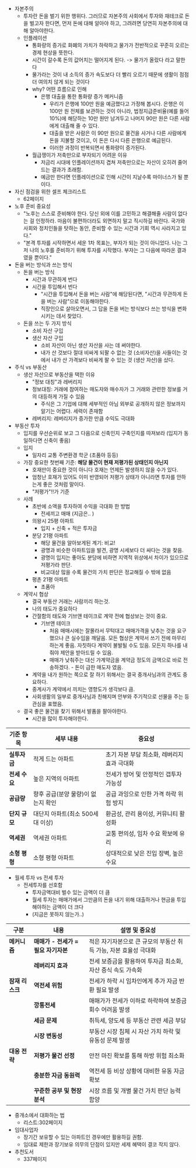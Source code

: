 
- 자본주의
	- 투자란 돈을 벌기 위한 행위다. 그러므로 자본주의 사회에서 투자와 재테크로 돈을 벌고자 한다면, 먼저 돈에 대해 알아야 하고, 그려려면 당연히 자본주의에 대해 알아야한다.
	- 인플레이션
		- 통화량의 증가로 화폐의 가치가 하락하고 물가가 전반적으로 꾸준히 오르는 경제 현상을 뜻한다.
		- 시간이 갈수록 돈의 값어치는 떨어지게 된다. -> 물가가 올랐다 라고 말한다
		- 물가라는 것이 내 소득의 증가 속도보다 더 빨리 오르기 때문에 생활이 점점 더 여의치 않게 되는 것이다
		- why? 어떤 흐름으로 인해
			- 은행 대출을 통한 통화량 증가 메커니즘
				- 우리가 은행에 100만 원을 예금했다고 가정해 봅시다. 은행은 이 100만 원 전체를 보관하는 것이 아니라, 법정지급준비율(예를 들어 10%)에 해당하는 10만 원만 남겨두고 나머지 90만 원은 다른 사람에게 대출해 줄 수 있다.
				- 대출을 받은 사람은 이 90만 원으로 물건을 사거나 다른 사람에게 돈을 지불할 것이고, 이 돈은 다시 다른 은행으로 예금된다.
				- 이러한 과정이 반복되면서 통화량이 증가된다.
		- 월급쟁이가 저축만으로 부자되기 어려운  이유
			- 저금리 시대에 인플레이션까지 겹쳐 저축만으로는 자산이 오히려 줄어드는 결과가 초래함.
			- 예금만 한다면 인플레이션으로 인해 시간이 지날수록 마이너스가 될 뿐이다.
- 자신 점검을 위한 셀프 체크리스트 
	- 62페이지
- 노후 준비 중요성
	- "노후는 스스로 준비해야 한다. 당신 외에 이를 고민하고 해결해줄 사람이 없다는 걸 인정하라. 마음이 불편하더라도 외면하지 말고 직시하길 바란다. 국가와 사회와 정치인들을 탓하는 동안, 준비할 수 있는 시간과 기회 역시 사라지고 있다."
	- "본격 투자를 시작하면서 세운 1차 목표는, 부자가 되는 것이 아니었다. 나는 그저 나의 노후를 준비하기 위해 투자를 시작했다. 부자는 그 다음에 따라온 결과였을 뿐이다."
- 돈을 버는 방식과 쓰는 방식
	- 돈을 버는 방식
		- 시간과 무관하게 번다
		- 시간을 투입해서 번다
			- "시간을 투입해서 돈을 버는 사람"에 해당된다면, "시간과 무관하게 돈을 버는 사람"으로 이동해야한다.
			- 직장인으로 살아오면서, 그 답을 돈을 버는 방식보다 쓰는 방식을 변화시키는 데서 찾았다.
	- 돈을 쓰는 두 가지 방식
		- 소비 자산 구입
		- 생산 자산 구입
			- 소비 자산이 아닌 생산 자산을 사는 데 써야한다.
			- 내가 산 것보다 절대 비싸게 되팔 수 없는 것 (소비자산)을 사들이는 것에서 내가 산 가격보다 비싸게 팔 수 있는 것 (생산 자산)을 샀다.
- 주식 vs 부동산
	- 생산 자산으로 부동산을 택한 이유
		- "정보 대칭"과 레버리지
		- 정보대칭: 거래에 참여하는 매도자와 매수자가 그 거래와 관련한 정보를 거의 대등하게 가질 수 있음
			- 주식은 그 기업에 대해 세부적인 아님 외부로 공개하지 않은 정보까지 알기는 어렵다. 세력이 존재함
		- 레버리지: 레버리지가 증가한 만큼 수익도 극대화
- 부동산 투자
	- 입지를 우선순위로 보고 그 다음으로 신축인지 구축인지를 따져보라 (입지가 동일하다면 신축이 좋음)
	- 입지 
		- 일자리 교통 주변환경 학군 (초품아 등등)
	- 가장 중요한 첫번째 기준: **해당 물건이 현재 저평가된 상태인지 아닌지**
		- 호재만이 중요한 것이 아니다 호재는 언제든 발생하지 않을 수가 있다.
		- 엄청난 호재가 있어도 이미 반영되어 저평가 상태가 아니라면 투자를 안하는게 좋은 것처럼 말이다.
		- "저평가"!!가 기준
	- 사례
		- 초반에 소액을 투자하여 수익을 극대화 한 방법
			- 전세끼고 매매 (지금은.. )
		- 의왕시 25평 아파트
			- 입지 + 신축 + 적은 투자금
		- 분당 21평 아파트
			- 해당 물건을 알아보게된 계기: 비교!
			- 광명과 비슷한 아파트임을 발견, 광명 시세보다 더 싸다는 것을 찾음.
			- 광명이 입지는 좋아도 분당에 비하면 지역적 위상에서 차이가 있으므로 저평가라 판단.
			- 비교대상 많을 수록 물건의 가치 판단은 정교해질 수 밖에 없음
		- 평촌 21평 아파트
			- 초품아
	- 계약시 협상
		- 결국 부동산 거래는 사람끼리 하는것.
		- 나의 태도가 중요하다
		- 간절함의 태도와 기브앤 테이크로 계약 전에 협상보는 것이 중요.
			- 기브앤 테이크
				- 처음 매매시에는 잘몰라서 무턱대고 매매가격을 낮추는 것을 요구했으나 큰 실수임을 깨달음. 모든 협상은 계약서 쓰기 전에 마무리하는게 좋음. 자칫하다 계약이 불발될 수도 있음. 모든지 하나를 내줘야 제안을 받아드릴 수 있음.
				- 매매가 낮춰주는 대신 가계약금을 계약금 정도의 금액으로 바로 전송하겠다. - 돈이 급한 매도자 였음.
		- 계약을 내가 원하는 쪽으로 잘 하기 위해서는 결국 중개사님과의 관계도 중요하다.
		- 중계사가 계약에서 끼치는 영향도가 생각보다 큼.
		- 사회생활의 일부로 중개사님과 친해지며 안부와 주기적으로 선물을 주는 등 관심을 표했음.
	- 결국 좋은 물건을 찾기 위해서 발품을 팔아야한다.
		- 시간을 많이 투자해야한다.

| 기준 항목     | 세부 내용                | 중요성                       |
| --------- | -------------------- | ------------------------- |
| **실투자금**  | 적게 드는 아파트            | 초기 자본 부담 최소화, 레버리지 효과 극대화 |
| **전세 수요** | 높은 지역의 아파트           | 전세가 방어 및 안정적인 갭투자 가능성     |
| **공급량**   | 향후 공급(분양 물량)이 없는지 확인 | 공급 과잉으로 인한 가격 하락 위험 방지    |
| **단지 규모** | 대단지 아파트(최소 500세대 이상) | 환금성, 관리 용이성, 커뮤니티 활성화     |
| **역세권**   | 역세권 아파트              | 교통 편의성, 임차 수요 확보에 유리      |
| **소형 평형** | 소형 평형 아파트            | 상대적으로 낮은 진입 장벽, 높은 수요     |

- 월세 투자 vs 전세 투자
	- 전세투자를 선호함
		- 투자금액대비 벌수 있는 금액이 더 큼
		- 월세 투자는 매매가에서 그만큼의 돈을 내기 위해 대출하거나 현금을 투입해야하는 금액이 더 크다
		- (지금은 못하지 않는가..)

|구분|내용|설명 및 중요성|
|---|---|---|
|**메커니즘**|**매매가 - 전세가 = 필요 자기자본**|적은 자기자본으로 큰 규모의 부동산 취득 가능, 자본 효율성 극대화|
||**레버리지 효과**|전세 보증금을 활용하여 투자금 최소화, 자산 증식 속도 가속화|
|**잠재 리스크**|**역전세 위험**|전세가 하락 시 임차인에게 추가 자금 반환 필요 발생|
||**깡통전세**|매매가가 전세가 이하로 하락하여 보증금 회수 어려움 발생|
||**세금 문제**|취득세, 양도세 등 부동산 관련 세금 부담|
||**시장 변동성**|부동산 시장 침체 시 자산 가치 하락 및 유동성 문제 발생|
|**대응 전략**|**저평가 물건 선정**|안전 마진 확보를 통해 하방 위험 최소화|
||**충분한 자금 동원력**|역전세 등 비상 상황에 대비한 유동 자금 확보|
||**꾸준한 공부 및 현장 분석**|시장 흐름 및 개별 물건 가치 판단 능력 함양|


- 중개소에서 대화하는 법
	- 리스트:302페이지
- 임대사업자
	- 장기간 보유할 수 있는 아파트인 경우에만 활용하길 권함.
	- 임대료 제한과 장기보유 의무의 단점이 있지만 세제 혜택이 결코 작지 않다.
- 추천도서
	- 337페이지